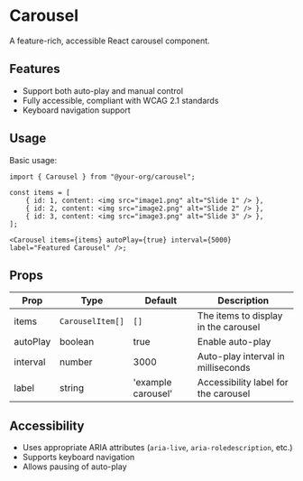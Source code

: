 # Carousel

A feature-rich, accessible React carousel component.

## Features

-   Support both auto-play and manual control
-   Fully accessible, compliant with WCAG 2.1 standards
-   Keyboard navigation support

## Usage

Basic usage:

```tsx
import { Carousel } from "@your-org/carousel";

const items = [
    { id: 1, content: <img src="image1.png" alt="Slide 1" /> },
    { id: 2, content: <img src="image2.png" alt="Slide 2" /> },
    { id: 3, content: <img src="image3.png" alt="Slide 3" /> },
];

<Carousel items={items} autoPlay={true} interval={5000} label="Featured Carousel" />;
```

## Props

| Prop     | Type             | Default            | Description                          |
| -------- | ---------------- | ------------------ | ------------------------------------ |
| items    | `CarouselItem[]` | `[]`               | The items to display in the carousel |
| autoPlay | boolean          | true               | Enable auto-play                     |
| interval | number           | 3000               | Auto-play interval in milliseconds   |
| label    | string           | 'example carousel' | Accessibility label for the carousel |

## Accessibility

-   Uses appropriate ARIA attributes (`aria-live`, `aria-roledescription`, etc.)
-   Supports keyboard navigation
-   Allows pausing of auto-play
